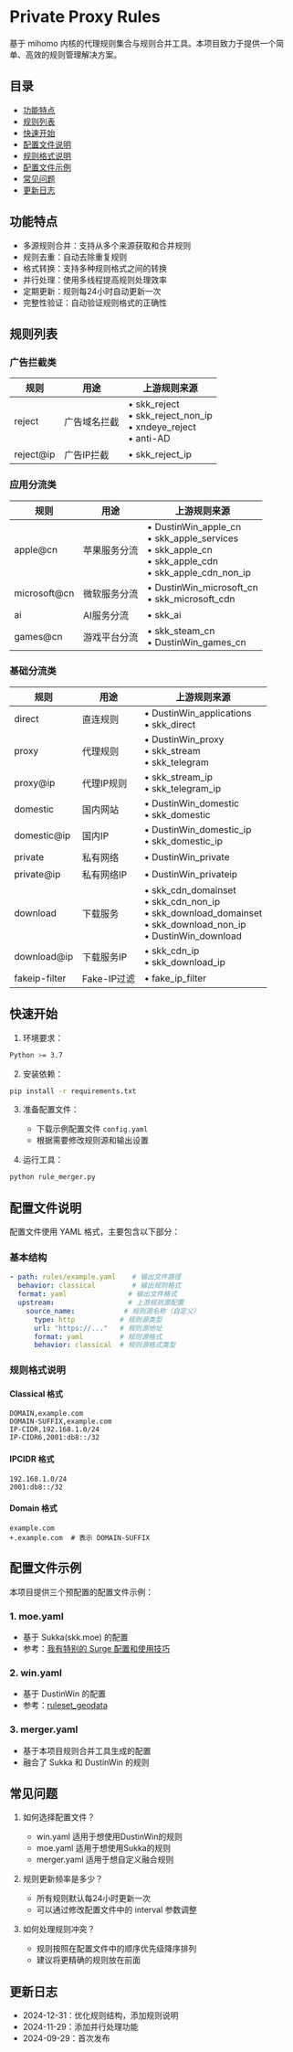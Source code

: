 # Private Proxy Rules

基于 mihomo 内核的代理规则集合与规则合并工具。本项目致力于提供一个简单、高效的规则管理解决方案。

## 目录

- [功能特点](#功能特点)
- [规则列表](#规则列表)
- [快速开始](#快速开始)
- [配置文件说明](#配置文件说明)
- [规则格式说明](#规则格式说明)
- [配置文件示例](#配置文件示例)
- [常见问题](#常见问题)
- [更新日志](#更新日志)

## 功能特点

- 多源规则合并：支持从多个来源获取和合并规则
- 规则去重：自动去除重复规则
- 格式转换：支持多种规则格式之间的转换
- 并行处理：使用多线程提高规则处理效率
- 定期更新：规则每24小时自动更新一次
- 完整性验证：自动验证规则格式的正确性

## 规则列表

### 广告拦截类
| 规则          | 用途           | 上游规则来源 |
| ------------- | -------------- | ------------ |
| reject        | 广告域名拦截   | • skk_reject<br>• skk_reject_non_ip<br>• xndeye_reject<br>• anti-AD |
| reject@ip     | 广告IP拦截     | • skk_reject_ip |

### 应用分流类
| 规则          | 用途           | 上游规则来源 |
| ------------- | -------------- | ------------ |
| apple@cn      | 苹果服务分流   | • DustinWin_apple_cn<br>• skk_apple_services<br>• skk_apple_cn<br>• skk_apple_cdn<br>• skk_apple_cdn_non_ip |
| microsoft@cn  | 微软服务分流   | • DustinWin_microsoft_cn<br>• skk_microsoft_cdn |
| ai            | AI服务分流     | • skk_ai |
| games@cn      | 游戏平台分流   | • skk_steam_cn<br>• DustinWin_games_cn |

### 基础分流类
| 规则          | 用途           | 上游规则来源 |
| ------------- | -------------- | ------------ |
| direct        | 直连规则       | • DustinWin_applications<br>• skk_direct |
| proxy         | 代理规则       | • DustinWin_proxy<br>• skk_stream<br>• skk_telegram |
| proxy@ip      | 代理IP规则     | • skk_stream_ip<br>• skk_telegram_ip |
| domestic      | 国内网站       | • DustinWin_domestic<br>• skk_domestic |
| domestic@ip   | 国内IP         | • DustinWin_domestic_ip<br>• skk_domestic_ip |
| private       | 私有网络       | • DustinWin_private |
| private@ip    | 私有网络IP     | • DustinWin_privateip |
| download      | 下载服务       | • skk_cdn_domainset<br>• skk_cdn_non_ip<br>• skk_download_domainset<br>• skk_download_non_ip<br>• DustinWin_download |
| download@ip   | 下载服务IP     | • skk_cdn_ip<br>• skk_download_ip |
| fakeip-filter | Fake-IP过滤    | • fake_ip_filter |

## 快速开始

1. 环境要求：
```bash
Python >= 3.7
```

2. 安装依赖：
```bash
pip install -r requirements.txt
```

3. 准备配置文件：
   - 下载示例配置文件 `config.yaml`
   - 根据需要修改规则源和输出设置

4. 运行工具：
```bash
python rule_merger.py
```

## 配置文件说明

配置文件使用 YAML 格式，主要包含以下部分：

### 基本结构
```yaml
- path: rules/example.yaml    # 输出文件路径
  behavior: classical         # 输出规则格式
  format: yaml               # 输出文件格式
  upstream:                  # 上游规则源配置
    source_name:            # 规则源名称（自定义）
      type: http           # 规则源类型
      url: "https://..."   # 规则源地址
      format: yaml         # 规则源格式
      behavior: classical  # 规则源格式类型
```

### 规则格式说明

#### Classical 格式
```
DOMAIN,example.com
DOMAIN-SUFFIX,example.com
IP-CIDR,192.168.1.0/24
IP-CIDR6,2001:db8::/32
```

#### IPCIDR 格式
```
192.168.1.0/24
2001:db8::/32
```

#### Domain 格式
```
example.com
+.example.com  # 表示 DOMAIN-SUFFIX
```

## 配置文件示例

本项目提供三个预配置的配置文件示例：

### 1. moe.yaml
- 基于 Sukka(skk.moe) 的配置
- 参考：[我有特别的 Surge 配置和使用技巧](https://blog.skk.moe/post/i-have-my-unique-surge-setup/)

### 2. win.yaml
- 基于 DustinWin 的配置
- 参考：[ruleset_geodata](https://github.com/DustinWin/ruleset_geodata)

### 3. merger.yaml
- 基于本项目规则合并工具生成的配置
- 融合了 Sukka 和 DustinWin 的规则

## 常见问题

1. 如何选择配置文件？
   - win.yaml 适用于想使用DustinWin的规则
   - moe.yaml 适用于想使用Sukka的规则
   - merger.yaml 适用于想自定义融合规则

2. 规则更新频率是多少？
   - 所有规则默认每24小时更新一次
   - 可以通过修改配置文件中的 interval 参数调整

3. 如何处理规则冲突？
   - 规则按照在配置文件中的顺序优先级降序排列
   - 建议将更精确的规则放在前面

## 更新日志

- 2024-12-31：优化规则结构，添加规则说明
- 2024-11-29：添加并行处理功能
- 2024-09-29：首次发布